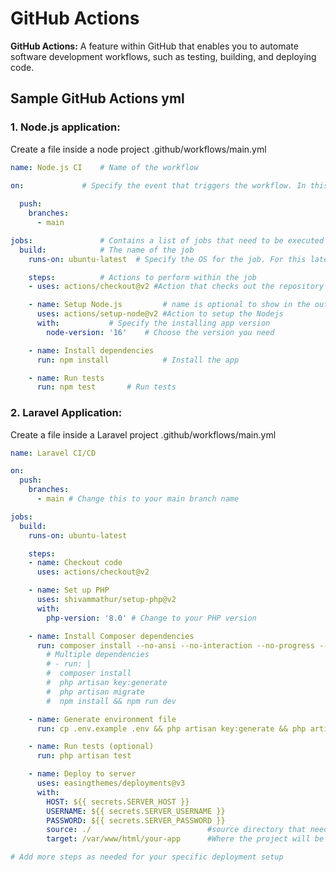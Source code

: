 # GitHub Actions
**GitHub Actions:** A feature within GitHub that enables you to automate software development workflows, such as testing, building, and deploying code.

## Sample GitHub Actions yml
### 1. Node.js application:
Create a file inside a node project .github/workflows/main.yml

```yaml
name: Node.js CI  	# Name of the workflow

on:  			# Specify the event that triggers the workflow. In this case, it triggers on every push to the main branch
							
  push:
    branches:
      - main

jobs:				# Contains a list of jobs that need to be executed
  build:			# The name of the job
    runs-on: ubuntu-latest	# Specify the OS for the job. For this latest Ubuntu OS

    steps:			# Actions to perform within the job
    - uses: actions/checkout@v2	#Action that checks out the repository's code

    - name: Setup Node.js         # name is optional to show in the output, instead - uses can use directly
      uses: actions/setup-node@v2 #Action to setup the Nodejs
      with:			  # Specify the installing app version
        node-version: '16' 	  # Choose the version you need

    - name: Install dependencies
      run: npm install	          # Install the app

    - name: Run tests
      run: npm test		  # Run tests	
```


### 2. Laravel Application:

Create a file inside a Laravel project .github/workflows/main.yml

```yaml
name: Laravel CI/CD

on:
  push:
    branches:
      - main # Change this to your main branch name

jobs:
  build:
    runs-on: ubuntu-latest

    steps:
    - name: Checkout code
      uses: actions/checkout@v2

    - name: Set up PHP
      uses: shivammathur/setup-php@v2
      with:
        php-version: '8.0' # Change to your PHP version

    - name: Install Composer dependencies
      run: composer install --no-ansi --no-interaction --no-progress --no-scripts --optimize-autoloader
        # Multiple dependencies
        # - run: |
        #  composer install
        #  php artisan key:generate
        #  php artisan migrate
        #  npm install && npm run dev

    - name: Generate environment file
      run: cp .env.example .env && php artisan key:generate && php artisan migrate && npm install && npm run dev

    - name: Run tests (optional)
      run: php artisan test

    - name: Deploy to server
      uses: easingthemes/deployments@v3
      with:
        HOST: ${{ secrets.SERVER_HOST }}
        USERNAME: ${{ secrets.SERVER_USERNAME }}
        PASSWORD: ${{ secrets.SERVER_PASSWORD }}
        source: ./                          #source directory that needs to be transferred/deployed to the target server.
        target: /var/www/html/your-app      #Where the project will be deployed on the server

# Add more steps as needed for your specific deployment setup

```
